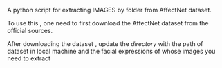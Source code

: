 A python script for extracting IMAGES by folder from AffectNet dataset.

To use this , one need to first download the AffectNet dataset from the official sources.

After downloading the dataset , update the _directory_  with   the path of dataset in local machine and the facial expressions of whose images you need to extract